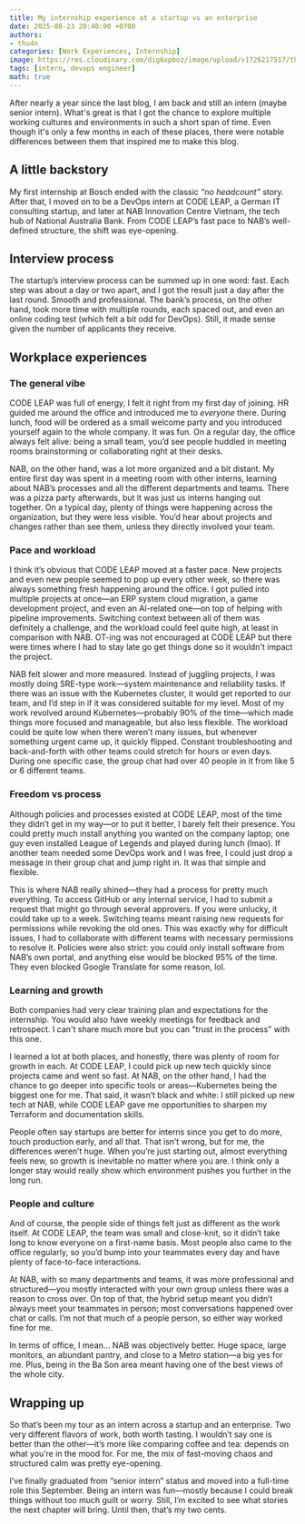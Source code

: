 ```yaml
---
title: My internship experience at a startup vs an enterprise
date: 2025-08-23 20:40:00 +0700
authors: 
- thu4n
categories: [Work Experiences, Internship]
image: https://res.cloudinary.com/dig6xpboz/image/upload/v1726217517/thu4nAtBosch_qrqxge.jpg
tags: [intern, devops engineer]
math: true
---
```


After nearly a year since the last blog, I am back and still an intern (maybe senior intern). What's great is that I got the chance to explore multiple working cultures and environments in such a short span of time. Even though it's only a few months in each of these places, there were notable differences between them that inspired me to make this blog. 

## A little backstory

My first internship at Bosch ended with the classic *“no headcount”* story. After that, I moved on to be a DevOps intern at CODE LEAP, a German IT consulting startup, and later at NAB Innovation Centre Vietnam, the tech hub of National Australia Bank. From CODE LEAP’s fast pace to NAB’s well-defined structure, the shift was eye-opening.

## Interview process

The startup’s interview process can be summed up in one word: fast. Each step was about a day or two apart, and I got the result just a day after the last round. Smooth and professional. The bank’s process, on the other hand, took more time with multiple rounds, each spaced out, and even an online coding test (which felt a bit odd for DevOps). Still, it made sense given the number of applicants they receive.

## Workplace experiences

### The general vibe

CODE LEAP was full of energy, I felt it right from my first day of joining. HR guided me around the office and introduced me to *everyone* there. During lunch, food will be ordered as a small welcome party and you introduced yourself again to the whole company. It was fun. On a regular day, the office always felt alive: being a small team, you’d see people huddled in meeting rooms brainstorming or collaborating right at their desks.

NAB, on the other hand, was a lot more organized and a bit distant. My entire first day was spent in a meeting room with other interns, learning about NAB’s processes and all the different departments and teams. There was a pizza party afterwards, but it was just us interns hanging out together. On a typical day, plenty of things were happening across the organization, but they were less visible. You’d hear about projects and changes rather than see them, unless they directly involved your team.

### Pace and workload

I think it’s obvious that CODE LEAP moved at a faster pace. New projects and even new people seemed to pop up every other week, so there was always something fresh happening around the office. I got pulled into multiple projects at once—an ERP system cloud migration, a game development project, and even an AI-related one—on top of helping with pipeline improvements. Switching context between all of them was definitely a challenge, and the workload could feel quite high, at least in comparison with NAB. OT-ing was not encouraged at CODE LEAP but there were times where I had to stay late go get things done so it wouldn't impact the project.

NAB felt slower and more measured. Instead of juggling projects, I was mostly doing SRE-type work—system maintenance and reliability tasks. If there was an issue with the Kubernetes cluster, it would get reported to our team, and I’d step in if it was considered suitable for my level. Most of my work revolved around Kubernetes—probably 90% of the time—which made things more focused and manageable, but also less flexible. The workload could be quite low when there weren’t many issues, but whenever something urgent came up, it quickly flipped. Constant troubleshooting and back-and-forth with other teams could stretch for hours or even days. During one specific case, the group chat had over 40 people in it from like 5 or 6 different teams.

### Freedom vs process

Although policies and processes existed at CODE LEAP, most of the time they didn’t get in my way—or to put it better, I barely felt their presence. You could pretty much install anything you wanted on the company laptop; one guy even installed League of Legends and played during lunch (lmao). If another team needed some DevOps work and I was free, I could just drop a message in their group chat and jump right in. It was that simple and flexible.

This is where NAB really shined—they had a process for pretty much everything. To access GitHub or any internal service, I had to submit a request that might go through several approvers. If you were unlucky, it could take up to a week. Switching teams meant raising new requests for permissions while revoking the old ones. This was exactly why for difficult issues, I had to collaborate with different teams with necessary permissions to resolve it.  Policies were also strict: you could only install software from NAB’s own portal, and anything else would be blocked 95% of the time. They even blocked Google Translate for some reason, lol.

### Learning and growth

Both companies had very clear training plan and expectations for the internship. You would also have weekly meetings for feedback and retrospect. I can't share much more but you can "trust in the process" with this one.

I learned a lot at both places, and honestly, there was plenty of room for growth in each. At CODE LEAP, I could pick up new tech quickly since projects came and went so fast. At NAB, on the other hand, I had the chance to go deeper into specific tools or areas—Kubernetes being the biggest one for me. That said, it wasn’t black and white: I still picked up new tech at NAB, while CODE LEAP gave me opportunities to sharpen my Terraform and documentation skills.

People often say startups are better for interns since you get to do more, touch production early, and all that. That isn’t wrong, but for me, the differences weren’t huge. When you’re just starting out, almost everything feels new, so growth is inevitable no matter where you are. I think only a longer stay would really show which environment pushes you further in the long run.

### People and culture

And of course, the people side of things felt just as different as the work itself. At CODE LEAP, the team was small and close-knit, so it didn’t take long to know everyone on a first-name basis. Most people also came to the office regularly, so you’d bump into your teammates every day and have plenty of face-to-face interactions.

At NAB, with so many departments and teams, it was more professional and structured—you mostly interacted with your own group unless there was a reason to cross over. On top of that, the hybrid setup meant you didn’t always meet your teammates in person; most conversations happened over chat or calls. I’m not that much of a people person, so either way worked fine for me.

In terms of office, I mean… NAB was objectively better. Huge space, large monitors, an abundant pantry, and close to a Metro station—a big yes for me. Plus, being in the Ba Son area meant having one of the best views of the whole city.

## Wrapping up

So that’s been my tour as an intern across a startup and an enterprise. Two very different flavors of work, both worth tasting. I wouldn’t say one is better than the other—it’s more like comparing coffee and tea: depends on what you’re in the mood for. For me, the mix of fast-moving chaos and structured calm was pretty eye-opening.

I’ve finally graduated from “senior intern” status and moved into a full-time role this September. Being an intern was fun—mostly because I could break things without too much guilt or worry. Still, I’m excited to see what stories the next chapter will bring. Until then, that’s my two cents.